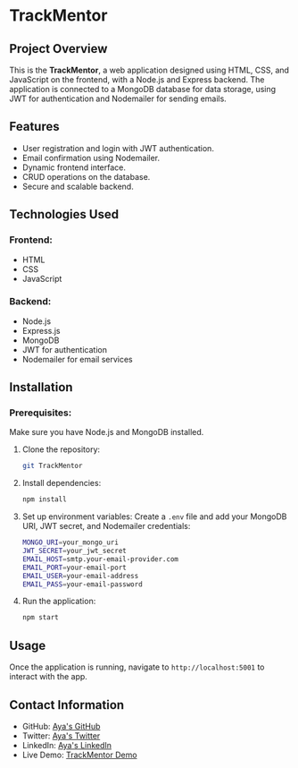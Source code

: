 # TrackMentor

## Project Overview
This is the **TrackMentor**, a web application designed using HTML, CSS, and JavaScript on the frontend, with a Node.js and Express backend. The application is connected to a MongoDB database for data storage, using JWT for authentication and Nodemailer for sending emails.

## Features
- User registration and login with JWT authentication.
- Email confirmation using Nodemailer.
- Dynamic frontend interface.
- CRUD operations on the database.
- Secure and scalable backend.

## Technologies Used
### Frontend:
- HTML
- CSS
- JavaScript

### Backend:
- Node.js
- Express.js
- MongoDB
- JWT for authentication
- Nodemailer for email services

## Installation

### Prerequisites:
Make sure you have Node.js and MongoDB installed.

1. Clone the repository:
    ```bash
    git TrackMentor
    ```

2. Install dependencies:
    ```bash
    npm install
    ```

3. Set up environment variables:
   Create a `.env` file and add your MongoDB URI, JWT secret, and Nodemailer credentials:
    ```bash
    MONGO_URI=your_mongo_uri
    JWT_SECRET=your_jwt_secret
    EMAIL_HOST=smtp.your-email-provider.com
    EMAIL_PORT=your-email-port
    EMAIL_USER=your-email-address
    EMAIL_PASS=your-email-password
    ```

4. Run the application:
    ```bash
    npm start
    ```

## Usage
Once the application is running, navigate to `http://localhost:5001` to interact with the app.

## Contact Information
- GitHub: [Aya's GitHub](https://github.com/aya-cs22)
- Twitter: [Aya's Twitter](https://x.com/?lang=en)
- LinkedIn: [Aya's LinkedIn](https://www.linkedin.com/in/aya-anwar-473115279/)
- Live Demo: [TrackMentor Demo](https://youtu.be/6xoCjvFsg8M?si=Z8WEKzdbsWNV8Oac)
